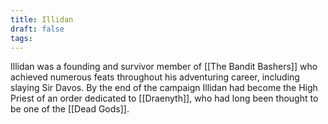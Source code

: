 ```yaml
---
title: Illidan
draft: false
tags:
---
```

 
Illidan was a founding and survivor member of [[The Bandit Bashers]] who achieved numerous feats throughout his adventuring career, including slaying Sir Davos. By the end of the campaign Illidan had become the High Priest of an order dedicated to [[Draenyth]], who had long been  thought to be one of the [[Dead Gods]]. 
